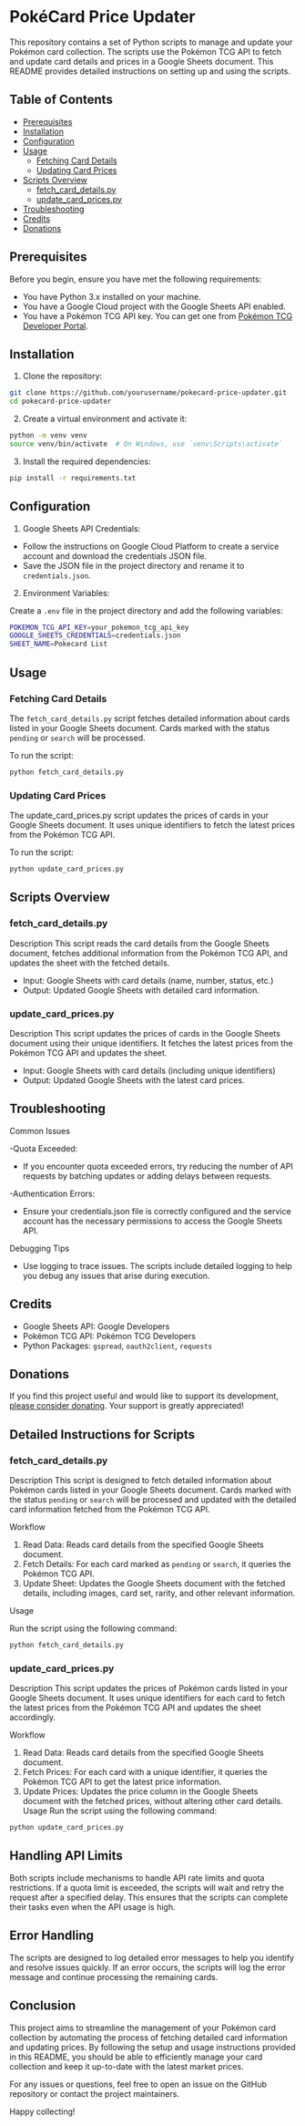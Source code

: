 # PokéCard Price Updater

This repository contains a set of Python scripts to manage and update your Pokémon card collection. The scripts use the Pokémon TCG API to fetch and update card details and prices in a Google Sheets document. This README provides detailed instructions on setting up and using the scripts.

## Table of Contents

- [Prerequisites](#prerequisites)
- [Installation](#installation)
- [Configuration](#configuration)
- [Usage](#usage)
  - [Fetching Card Details](#fetching-card-details)
  - [Updating Card Prices](#updating-card-prices)
- [Scripts Overview](#scripts-overview)
  - [fetch_card_details.py](#fetch_card_detailspy)
  - [update_card_prices.py](#update_card_pricespy)
- [Troubleshooting](#troubleshooting)
- [Credits](#credits)
- [Donations](#donations)

## Prerequisites

Before you begin, ensure you have met the following requirements:

- You have Python 3.x installed on your machine.
- You have a Google Cloud project with the Google Sheets API enabled.
- You have a Pokémon TCG API key. You can get one from [Pokémon TCG Developer Portal](https://dev.pokemontcg.io/dashboard).

## Installation

1. Clone the repository:

```bash
git clone https://github.com/yourusername/pokecard-price-updater.git
cd pokecard-price-updater
```

2. Create a virtual environment and activate it:
```bash
python -m venv venv
source venv/bin/activate  # On Windows, use `venv\Scripts\activate`
```

3. Install the required dependencies:
```bash
pip install -r requirements.txt
```
## Configuration

1. Google Sheets API Credentials:

- Follow the instructions on Google Cloud Platform to create a service account and download the credentials JSON file.
- Save the JSON file in the project directory and rename it to `credentials.json`.
  
2. Environment Variables:

Create a `.env` file in the project directory and add the following variables:
```bash
POKEMON_TCG_API_KEY=your_pokemon_tcg_api_key
GOOGLE_SHEETS_CREDENTIALS=credentials.json
SHEET_NAME=Pokecard List
```
## Usage
### Fetching Card Details
The `fetch_card_details.py` script fetches detailed information about cards listed in your Google Sheets document. Cards marked with the status `pending` or `search` will be processed.

To run the script:
```bash
python fetch_card_details.py
```
### Updating Card Prices
The update_card_prices.py script updates the prices of cards in your Google Sheets document. It uses unique identifiers to fetch the latest prices from the Pokémon TCG API.

To run the script:
```bash
python update_card_prices.py
```
## Scripts Overview

### fetch_card_details.py
Description
This script reads the card details from the Google Sheets document, fetches additional information from the Pokémon TCG API, and updates the sheet with the fetched details.

- Input: Google Sheets with card details (name, number, status, etc.)
- Output: Updated Google Sheets with detailed card information.
  
### update_card_prices.py
Description
This script updates the prices of cards in the Google Sheets document using their unique identifiers. It fetches the latest prices from the Pokémon TCG API and updates the sheet.

- Input: Google Sheets with card details (including unique identifiers)
- Output: Updated Google Sheets with the latest card prices.
  
## Troubleshooting
Common Issues

-Quota Exceeded:
   - If you encounter quota exceeded errors, try reducing the number of API requests by batching updates or adding delays between requests.

-Authentication Errors:
   - Ensure your credentials.json file is correctly configured and the service account has the necessary permissions to access the Google Sheets API.
   
Debugging Tips
- Use logging to trace issues. The scripts include detailed logging to help you debug any issues that arise during execution.

## Credits
- Google Sheets API: Google Developers
- Pokémon TCG API: Pokémon TCG Developers
- Python Packages: `gspread`, `oauth2client`, `requests`

## Donations
If you find this project useful and would like to support its development, [please consider donating](https://www.paypal.com/paypalme/Daanishcws). Your support is greatly appreciated!

## Detailed Instructions for Scripts
### fetch_card_details.py
Description
This script is designed to fetch detailed information about Pokémon cards listed in your Google Sheets document. Cards marked with the status `pending` or `search` will be processed and updated with the detailed card information fetched from the Pokémon TCG API.

Workflow
1. Read Data: Reads card details from the specified Google Sheets document.
2. Fetch Details: For each card marked as `pending` or `search`, it queries the Pokémon TCG API.
3. Update Sheet: Updates the Google Sheets document with the fetched details, including images, card set, rarity, and other relevant information.
   
Usage

Run the script using the following command:
```bash
python fetch_card_details.py
```
### update_card_prices.py
Description
This script updates the prices of Pokémon cards listed in your Google Sheets document. It uses unique identifiers for each card to fetch the latest prices from the Pokémon TCG API and updates the sheet accordingly.

Workflow
1. Read Data: Reads card details from the specified Google Sheets document.
2. Fetch Prices: For each card with a unique identifier, it queries the Pokémon TCG API to get the latest price information.
3. Update Prices: Updates the price column in the Google Sheets document with the fetched prices, without altering other card details.
Usage
Run the script using the following command:
```bash
python update_card_prices.py
```
## Handling API Limits
Both scripts include mechanisms to handle API rate limits and quota restrictions. If a quota limit is exceeded, the scripts will wait and retry the request after a specified delay. This ensures that the scripts can complete their tasks even when the API usage is high.

## Error Handling
The scripts are designed to log detailed error messages to help you identify and resolve issues quickly. If an error occurs, the scripts will log the error message and continue processing the remaining cards.

## Conclusion
This project aims to streamline the management of your Pokémon card collection by automating the process of fetching detailed card information and updating prices. By following the setup and usage instructions provided in this README, you should be able to efficiently manage your card collection and keep it up-to-date with the latest market prices.

For any issues or questions, feel free to open an issue on the GitHub repository or contact the project maintainers.

Happy collecting!
